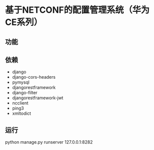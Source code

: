 # 基于NETCONF的配置管理系统（华为CE系列）
## 功能

## 依赖
* django
* django-cors-headers
* pymysql
* djangorestframework
* django-filter
* djangorestframework-jwt
* ncclient
* ping3
* xmltodict

## 运行
python manage.py runserver 127.0.0.1:8282